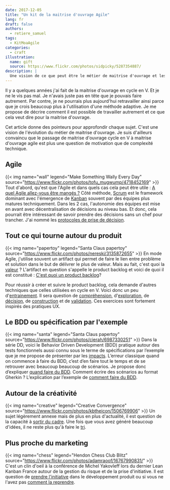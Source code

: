 ```yaml
---
date: 2017-12-05
title: "Un kit de la maitrise d'ouvrage Agile"
lang: fr
draft: false
authors:
  - retiere_samuel
tags:
  - KitMoaAgile
categories:
  - craft
illustration:
  name: gift
  source: https://www.flickr.com/photos/sidpicky/5287354887/
description: |
  Une vision de ce que peut être le métier de maitrise d'ouvrage et les clés pour y aller.
---
```

Il y a quelques années j'ai fait de la maitrise d'ouvrage en cycle en V. Et je ne le vis pas mal. Je n'avais juste pas en tête que je pouvais faire autrement. Par contre, je ne pourrais plus aujourd'hui retravailler ainsi parce que je crois beaucoup plus à l'utilisation d'une méthode adaptive. Je me propose de décrire comment il est possible de travailler autrement et ce que cela veut dire pour la maitrise d'ouvrage.

Cet article donne des pointeurs pour approfondir chaque sujet. C'est une vision de l'évolution du métier de maitrise d'ouvrage. Je suis d'ailleurs convaincu que le passage de maitrise d'ouvrage cycle en V à maitrise d'ouvrage agile est plus une question de motivation que de complexité technique. 

## Agile
{{< img name="wall" legend="Make Something Wally Every Day" source="https://www.flickr.com/photos/tofu_mugwump/4718452169" >}}
Tout d'abord, qu'est que l'Agile et dans quels cas cela peut être utile : [A quel Agile allez-vous être mangés ?]
Côté méthode, [Scrum] est le framework dominant avec l'émergence de [Kanban] souvent par des équipes plus matures techniquement. Dans les 2 cas, l'autonomie des équipes est mise en avant avec décentralisation de décisions au niveau bas. Et donc, cela pourrait être intéressant de savoir prendre des décisions sans un chef pour trancher. J'ai nommé les [protocoles de prise de décision].

## Tout ce qui tourne autour du produit
{{< img name="papertoy" legend="Santa Claus papertoy" source="https://www.flickr.com/photos/nereski/3135872655" >}}
En mode Agile, j'utilise souvent un artifact qui permet de faire le lien entre problème et solution dans le but de délivrer le plus de valeur. Mais au fait, c'est quoi la [valeur] ? L'artifact en question s'appelle le product backlog et voici de quoi il est constitué : [C'est quoi un product backlog]?

Pour réussir à créer et suivre le product backlog, cela demande d'autres techniques que celles utilisées en cycle en V. Voici donc un peu d'[entrainement]. Il sera question de [compréhension], d'[exploration], de [décision], de [construction] et de [validation]. Ces exercices sont fortement inspirés des pratiques UX.
 
## Le BDD ou spécification par l'exemple
{{< img name="santa" legend="Santa Claus papertoy" source="https://www.flickr.com/photos/cierah/6987330251" >}}
Dans la série DD, voici le Behavior Driven Development (BDD) pratique autour des tests fonctionnels aussi connu sous le terme de spécifications par l’exemple que je me propose de présenter par les [impacts]. L’erreur classique quand on commence à faire du BDD, c’est d’en faire tout le temps et de se retrouver avec beaucoup beaucoup de scénarios. Je propose donc d’expliquer [quand faire du BDD]. Comment écrire des scénarios au format Gherkin ? L’explication par l’exemple de [comment faire du BDD].
 
## Autour de la créativité
{{< img name="creative" legend="Creative Convergence" source="https://www.flickr.com/photos/kbtheicon/1506769906" >}}
Un sujet légèrement annexe mais de plus en plus d'actualité, il est question de la capacité à [sortir du cadre]. Une fois que vous avez généré beaucoup d'idées, il ne reste plus qu'à faire le [tri].
 
## Plus proche du marketing
{{< img name="chess" legend="Hendon Chess Club Blitz" source="https://www.flickr.com/photos/adamraoof/16767990831/" >}}
C'est un clin d'oeil à la conférence de Michel Yakovleff lors du dernier Lean Kanban France autour de la gestion du risque et de la prise d'initiative. Il est question de [prendre l'initiative] dans le développement produit ou si vous ne l'avez pas [comment la reprendre].

[A quel Agile allez-vous être mangés ?]: /articles/2017-11-15-agile/
[Scrum]: /articles/2017-11-21-scrum/
[Kanban]: /articles/2017-12-05-kanban/
[protocoles de prise de décision]: /articles/2017-03-06-decisions_making/
[valeur]: /articles/2017-12-05-valeur/

[C'est quoi un product backlog]: /articles/2016-11-09-product_backlog/
[entrainement]: /articles/2016-11-24-katastrophe_0_pourquoi/
[compréhension]: /articles/2016-11-24-katastrophe_1_share/
[exploration]: /articles/2016-11-24-katastrophe_2_diverge/
[décision]: /articles/2016-11-24-katastrophe_3_converge/
[construction]: /articles/2016-11-24-katastrophe_4_build/
[validation]: /articles/2016-12-05-katastrophe_5_validate/

[impacts]: /articles/2017-11-01-introduction_bdd/
[quand faire du BDD]: /articles/2017-11-01-quand_faire_bdd/
[comment faire du BDD]: /articles/2017-11-01-comment_gherkin_bdd/

[sortir du cadre]: /articles/2017-03-08-divergent_thinking/
[tri]: /articles/2017-04-04-convergent_thinking/

[prendre l'initiative]: /articles/2017-01-16-tactique_theorique_attaque/
[comment la reprendre]: /articles/2017-01-25-tactique_theorique_defense/